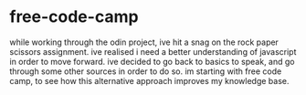 # free-code-camp

while working through the odin project, ive hit a snag on the rock paper scissors assignment. ive realised i need a better understanding of javascript in order to move forward. ive decided to go back to basics to speak, and go through some other sources in order to do so. im starting with free code camp, to see how this alternative approach improves my knowledge base.
